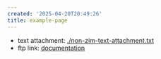 ```yaml
---
created: '2025-04-20T20:49:26'
title: example-page
---
```


* text attachment: [./non-zim-text-attachment.txt](./non-zim-text-attachment.txt)
* ftp link: [documentation](ftp://tug.ctan.org/pub/tex-archive/macros/latex/contrib/custom-bib/makebst.pdf)